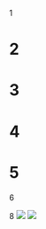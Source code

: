 1
# 2
# 3
# 4
# 5
6

8
<img src="https://gimg2.baidu.com/image_search/src=http%3A%2F%2Finews.gtimg.com%2Fnewsapp_bt%2F0%2F13336440762%2F1000.jpg&refer=http%3A%2F%2Finews.gtimg.com&app=2002&size=f9999,10000&q=a80&n=0&g=0n&fmt=jpeg?sec=1646458920&t=0b8005d28afe5e6d1cf5f32e21c8830b">
<img src="http://img1.baidu.com/it/u=3788606852,2363382091&fm=253&app=53&size=w500&n=0&g=0n&f=jpeg?sec=1646630592&t=1d01e2410217575a1769041128ffef29">
